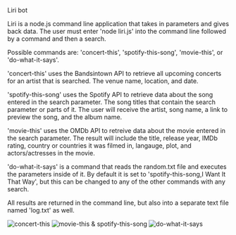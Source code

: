 Liri bot

Liri is a node.js command line application that takes in parameters and gives back data. The user must enter 'node liri.js' into the command line followed by a command and then a search.

Possible commands are: 'concert-this', 'spotify-this-song', 'movie-this', or 'do-what-it-says'. 

'concert-this' uses the Bandsintown API to retrieve all upcoming concerts for an artist that is searched. The venue name, location, and date. 

'spotify-this-song' uses the Spotify API to retrieve data about the song entered in the search parameter. The song titles that contain the search parameter or parts of it. The user will receive the artist, song name, a link to preview the song, and the album name.

'movie-this' uses the OMDb API to retreive data about the movie entered in the search parameter. The result will include the title, release year, IMDb rating, country or countries it was filmed in, langauge, plot, and actors/actresses in the movie.

'do-what-it-says' is a command that reads the random.txt file and executes the parameters inside of it. By default it is set to 'spotify-this-song,I Want It That Way', but this can be changed to any of the other commands with any search. 

All results are returned in the command line, but also into a separate text file named 'log.txt' as well.

![concert-this](images/Screenshot(63).png)
![movie-this & spotify-this-song](images/Screenshot(64).png)
![do-what-it-says](images/Screenshot(65)png)

